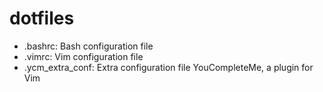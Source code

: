 # dotfiles

* .bashrc: Bash configuration file
* .vimrc: Vim configuration file
* .ycm\_extra\_conf: Extra configuration file YouCompleteMe, a plugin for Vim
